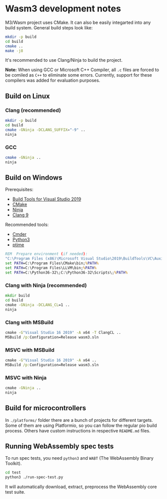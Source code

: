 # Wasm3 development notes

M3/Wasm project uses CMake. It can also be easily integarted into any build system.
General build steps look like:
```sh
mkdir -p build
cd build
cmake ..
make -j8
```

It's recommended to use Clang/Ninja to build the project.

**Note:** When using GCC or Microsoft C++ Compiler, all `.c` files are forced to be comiled as `C++` to eliminate some errors.
Currently, support for these compilers was added for evaluation purposes.

## Build on Linux

### Clang (recommended)

```sh
mkdir -p build
cd build
cmake -GNinja -DCLANG_SUFFIX="-9" ..
ninja
```

### GCC

```sh
cmake -GNinja ..
ninja
```

## Build on Windows

Prerequisites:
- [Build Tools for Visual Studio 2019](https://visualstudio.microsoft.com/downloads/#build-tools-for-visual-studio-2019)
- [CMake](https://cmake.org/download/)
- [Ninja](https://github.com/ninja-build/ninja/releases)
- [Clang 9](https://releases.llvm.org/download.html#9.0.0)

Recommended tools:
- [Cmder](https://cmder.net/)
- [Python3](https://www.python.org/downloads/)
- [ptime](http://www.pc-tools.net/win32/ptime/)

```bat
REM  Prepare environment (if needed):
"C:\Program Files (x86)\Microsoft Visual Studio\2019\BuildTools\VC\Auxiliary\Build\vcvars64.bat"
set PATH=C:\Program Files\CMake\bin;%PATH%
set PATH=C:\Program Files\LLVM\bin;%PATH%
set PATH=C:\Python36-32\;C:\Python36-32\Scripts\;%PATH%
```

### Clang with Ninja (recommended)

```bat
mkdir build
cd build
cmake -GNinja -DCLANG_CL=1 ..
ninja
```

### Clang with MSBuild

```bat
cmake -G"Visual Studio 16 2019" -A x64 -T ClangCL ..
MSBuild /p:Configuration=Release wasm3.sln
```

### MSVC with MSBuild

```bat
cmake -G"Visual Studio 16 2019" -A x64 ..
MSBuild /p:Configuration=Release wasm3.sln
```

### MSVC with Ninja

```bat
cmake -GNinja ..
ninja
```

## Build for microcontrollers

In `./platforms/` folder there are a bunch of projects for different targets. Some of them are using Platformio, so you can follow the regular pio build process. Others have custom instructions in respective `README.md` files.

## Running WebAssembly spec tests

To run spec tests, you need `python3` and `WABT` (The WebAssembly Binary Toolkit).

```sh
cd test
python3 ./run-spec-test.py
```

It will automatically download, extract, preprocess the WebAssembly core test suite.
